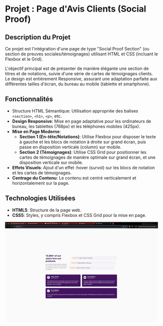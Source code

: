 # Projet : Page d'Avis Clients (Social Proof)

## Description du Projet

Ce projet est l'intégration d'une page de type "Social Proof Section" (ou section de preuves sociales/témoignages) utilisant HTML et CSS (incluant le Flexbox et le Grid).

L'objectif principal est de présenter de manière élégante une section de titres et de notations, suivie d'une série de cartes de témoignages clients. Le design est entièrement Responsive, assurant une adaptation parfaite aux différentes tailles d'écran, du bureau au mobile (tablette et smartphone).

## Fonctionnalités
* Structure HTML Sémantique: Utilisation appropriée des balises` <section>`, `<h1>`, `<p>`, etc.
* **Design Responsive**: Mise en page adaptative pour les ordinateurs de bureau, les tablettes ($768\text{px}$) et les téléphones mobiles ($425\text{px}$).
* **Mise en Page Moderne**:
    * **Section 1 (En-tête/Notations)**: Utilise Flexbox pour disposer le texte à gauche et les blocs de notation à droite sur grand écran, puis passe en disposition verticale (column) sur mobile.
    * **Section 2 (Témoignages)**: Utilise CSS Grid pour positionner les cartes de témoignages de manière optimale sur grand écran, et une disposition verticale sur mobile.
* **Effets Visuels**: Ajout d'un effet :hover (survol) sur les blocs de notation et les cartes de témoignages.
* **Centrage du Contenu**: Le contenu est centré verticalement et horizontalement sur la page.

## Technologies Utilisées

* **HTML5**: Structure de la page web.
* **CSS5**: Styles, y compris Flexbox et CSS Grid pour la mise en page.

![La photo du projet](./image/capture-projet-3-1.png)